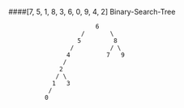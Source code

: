 ####[7, 5, 1, 8, 3, 6, 0, 9, 4, 2] Binary-Search-Tree 

                            6
                        /       \
                       5         8
                     /          / \
                    4          7   9
                   /
                  2
                 / \
                1   3
               /
              0  
